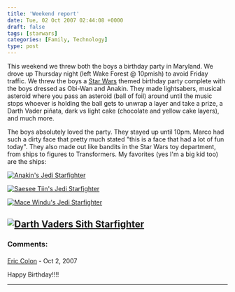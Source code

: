 ```yaml
---
title: 'Weekend report'
date: Tue, 02 Oct 2007 02:44:08 +0000
draft: false
tags: [starwars]
categories: [Family, Technology]
type: post
---
```


This weekend we threw both the boys a birthday party in Maryland. We drove up Thursday night (left Wake Forest @ 10pmish) to avoid Friday traffic. We threw the boys a [Star Wars](http://www.starwars.com/) themed birthday party complete with the boys dressed as Obi-Wan and Anakin. They made lightsabers, musical asteroid where you pass an asteroid (ball of foil) around until the music stops whoever is holding the ball gets to unwrap a layer and take a prize, a Darth Vader piñata, dark vs light cake (chocolate and yellow cake layers), and much more.

The boys absolutely loved the party. They stayed up until 10pm. Marco had such a dirty face that pretty much stated "this is a face that had a lot of fun today". They also made out like bandits in the Star Wars toy department, from ships to figures to Transformers. My favorites (yes I'm a big kid too) are the ships:

[![Anakin's Jedi Starfighter](http://ec1.images-amazon.com/images/I/51J0VJMPK1L._AA280_.jpg)](http://www.amazon.com/Star-Episode-Anakin-Skywalker-Starfight/dp/B00065ARIE/ref=pd_sim_t_shvl_title_5/103-6676131-3580641?ie=UTF8&qid=1191292544&sr=8-3)

[![Saesee Tiin's Jedi Starfighter](http://ec1.images-amazon.com/images/I/41jHNX4it2L._AA280_.jpg)](http://www.amazon.com/Star-Wars-Saesee-Starfighter-Vehicle/dp/B000GKA36K/ref=pd_bbs_sr_3/103-6676131-3580641?ie=UTF8&s=toys-and-games&qid=1191292544&sr=8-3)

[![Mace Windu's Jedi Starfighter](http://ec1.images-amazon.com/images/I/51ZKSDT0D7L._AA280_.jpg)](http://www.amazon.com/Star-Wars-Windu-Starfighter-Vehicle/dp/B000GGPNC8/ref=pd_bbs_4/103-6676131-3580641?ie=UTF8&s=toys-and-games&qid=1191292544&sr=8-4)

[![Darth Vaders Sith Starfighter](http://ec1.images-amazon.com/images/I/31MrrbcgpdL._AA280_.jpg)](http://www.amazon.com/Star-Wars-Darth-Vaders-Starfighter/dp/B000GKC8RM/ref=pd_sim_t_shvl_img_1/103-6676131-3580641?ie=UTF8&qid=1191292544&sr=8-4)
---
### Comments:
#### 
[Eric Colon]( "ericcolon@gmail.com") - <time datetime="2007-10-02 08:37:21">Oct 2, 2007</time>

Happy Birthday!!!!
<hr />

